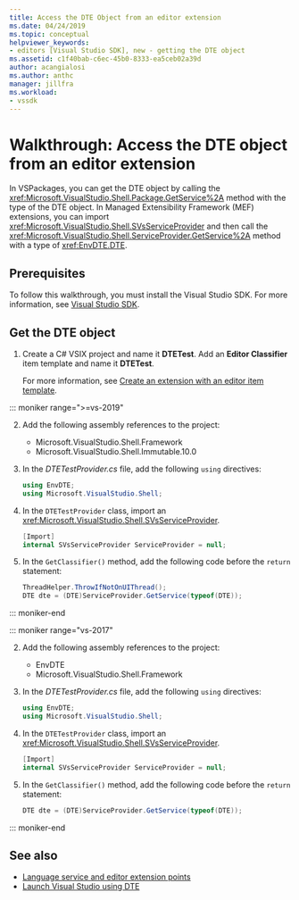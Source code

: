 ```yaml
---
title: Access the DTE Object from an editor extension
ms.date: 04/24/2019
ms.topic: conceptual
helpviewer_keywords:
- editors [Visual Studio SDK], new - getting the DTE object
ms.assetid: c1f40bab-c6ec-45b0-8333-ea5ceb02a39d
author: acangialosi
ms.author: anthc
manager: jillfra
ms.workload:
- vssdk
---
```

# Walkthrough: Access the DTE object from an editor extension

In VSPackages, you can get the DTE object by calling the <xref:Microsoft.VisualStudio.Shell.Package.GetService%2A> method with the type of the DTE object. In Managed Extensibility Framework (MEF) extensions, you can import <xref:Microsoft.VisualStudio.Shell.SVsServiceProvider> and then call the <xref:Microsoft.VisualStudio.Shell.ServiceProvider.GetService%2A> method with a type of <xref:EnvDTE.DTE>.

## Prerequisites

To follow this walkthrough, you must install the Visual Studio SDK. For more information, see [Visual Studio SDK](../extensibility/visual-studio-sdk.md).

## Get the DTE object

1. Create a C# VSIX project and name it **DTETest**. Add an **Editor Classifier** item template and name it **DTETest**.

   For more information, see [Create an extension with an editor item template](../extensibility/creating-an-extension-with-an-editor-item-template.md).

::: moniker range=">=vs-2019"

2. Add the following assembly references to the project:

    - Microsoft.VisualStudio.Shell.Framework
    - Microsoft.VisualStudio.Shell.Immutable.10.0

3. In the *DTETestProvider.cs* file, add the following `using` directives:

    ```csharp
    using EnvDTE;
    using Microsoft.VisualStudio.Shell;
    ```

4. In the `DTETestProvider` class, import an <xref:Microsoft.VisualStudio.Shell.SVsServiceProvider>.

    ```csharp
    [Import]
    internal SVsServiceProvider ServiceProvider = null;
    ```

5. In the `GetClassifier()` method, add the following code before the `return` statement:

    ```csharp
   ThreadHelper.ThrowIfNotOnUIThread();
   DTE dte = (DTE)ServiceProvider.GetService(typeof(DTE));
   ```

::: moniker-end

::: moniker range="vs-2017"

2. Add the following assembly references to the project:

   - EnvDTE
   - Microsoft.VisualStudio.Shell.Framework

3. In the *DTETestProvider.cs* file, add the following `using` directives:

    ```csharp
    using EnvDTE;
    using Microsoft.VisualStudio.Shell;
    ```

4. In the `DTETestProvider` class, import an <xref:Microsoft.VisualStudio.Shell.SVsServiceProvider>.

    ```csharp
    [Import]
    internal SVsServiceProvider ServiceProvider = null;
    ```

5. In the `GetClassifier()` method, add the following code before the `return` statement:

    ```csharp
   DTE dte = (DTE)ServiceProvider.GetService(typeof(DTE));
   ```

::: moniker-end

## See also

- [Language service and editor extension points](../extensibility/language-service-and-editor-extension-points.md)
- [Launch Visual Studio using DTE](launch-visual-studio-dte.md)
